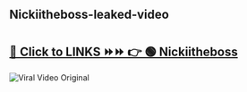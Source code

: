 
 ## Nickiitheboss-leaked-video 

# <h2><a href="https://clipsfans.com/Nickiitheboss&ref=git">🔗 Click to LINKS ⏩⏩ 👉 🟢 Nickiitheboss </a></h2>

<a href="https://clipsfans.com/Nickiitheboss&ref=git" rel="nofollow" data-target="animated-image.originalLink"><img src="https://i.ibb.co.com/xMMVF88/686577567.gif" alt="Viral Video Original" style="max-width: 100%; display: inline-block;" data-target="animated-image.originalImage"></a>
